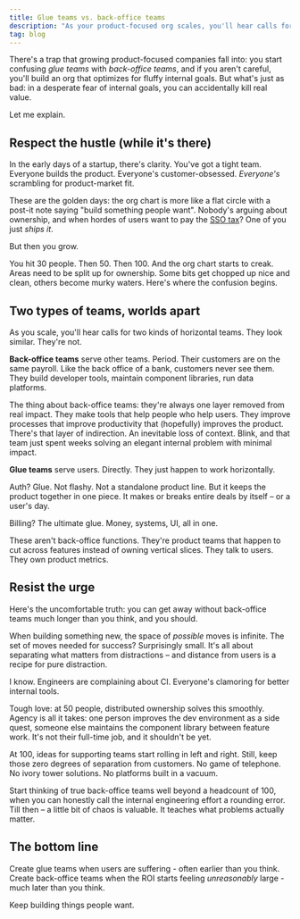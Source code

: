 ```yaml
---
title: Glue teams vs. back-office teams
description: "As your product-focused org scales, you'll hear calls for two kinds of horizontal teams. They look similar. They're not. Let me explain."
tag: blog
---
```


There's a trap that growing product-focused companies fall into: you start confusing *glue teams* with *back-office teams*, and if you aren't careful, you'll build an org that optimizes for fluffy internal goals. But what's just as bad: in a desperate fear of internal goals, you can accidentally kill real value.
 
Let me explain.

## Respect the hustle (while it's there)

In the early days of a startup, there's clarity. You've got a tight team. Everyone builds the product. Everyone's customer-obsessed. *Everyone's* scrambling for product-market fit.

These are the golden days: the org chart is more like a flat circle with a post-it note saying "build something people want". Nobody's arguing about ownership, and when hordes of users want to pay the [SSO tax](https://sso.tax/)? One of you just *ships it*.

But then you grow.

You hit 30 people. Then 50. Then 100. And the org chart starts to creak. Areas need to be split up for ownership. Some bits get chopped up nice and clean, others become murky waters. Here's where the confusion begins.

## Two types of teams, worlds apart

As you scale, you'll hear calls for two kinds of horizontal teams. They look similar. They're not.

**Back-office teams** serve other teams. Period. Their customers are on the same payroll. Like the back office of a bank, customers never see them. They build developer tools, maintain component libraries, run data platforms.

The thing about back-office teams: they're always one layer removed from real impact. They make tools that help people who help users. They improve processes that improve productivity that (hopefully) improves the product. There's that layer of indirection. An inevitable loss of context. Blink, and that team just spent weeks solving an elegant internal problem with minimal impact.

**Glue teams** serve users. Directly. They just happen to work horizontally.

Auth? Glue. Not flashy. Not a standalone product line. But it keeps the product together in one piece. It makes or breaks entire deals by itself – or a user's day.

Billing? The ultimate glue. Money, systems, UI, all in one.

These aren't back-office functions. They're product teams that happen to cut across features instead of owning vertical slices. They talk to users. They own product metrics.

## Resist the urge

Here's the uncomfortable truth: you can get away without back-office teams much longer than you think, and you should.

When building something new, the space of *possible* moves is infinite. The set of moves needed for success? Surprisingly small. It's all about separating what matters from distractions – and distance from users is a recipe for pure distraction.

I know. Engineers are complaining about CI. Everyone's clamoring for better internal tools.

Tough love: at 50 people, distributed ownership solves this smoothly. Agency is all it takes: one person improves the dev environment as a side quest, someone else maintains the component library between feature work. It's not their full-time job, and it shouldn't be yet.

At 100, ideas for supporting teams start rolling in left and right. Still, keep those zero degrees of separation from customers. No game of telephone. No ivory tower solutions. No platforms built in a vacuum.

Start thinking of true back-office teams well beyond a headcount of 100, when you can honestly call the internal engineering effort a rounding error. Till then – a little bit of chaos is valuable. It teaches what problems actually matter.

## The bottom line

Create glue teams when users are suffering - often earlier than you think. Create back-office teams when the ROI starts feeling _unreasonably_ large - much later than you think.

Keep building things people want.
